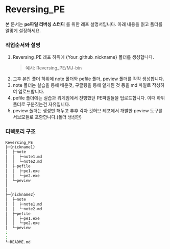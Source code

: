 # Reversing_PE
본 문서는 **pe파일 리버싱 스터디** 를 위한 레포 설명서입니다.
아래 내용을 읽고 폴더를 알맞게 설정하세요.



### 작업순서와 설명
1. Reversing_PE 레포 하위에 {Your_github_nickname} 폴더를 생성합니다.
   > 예시: Reversing_PE/MJ-bin
2. 그후 본인 폴더 하위에 note 폴더와 pefile 폴더, peview 폴더를 각각 생성합니다.
3. note 폴더는 실습을 통해 배운것, 구글링을 통해 알게된 것 등을 md 파일로 작성하여 업로드합니다.
4. pefile 폴더에는 실습과 워게임에서 진행했던 PE파일들을 업로드합니다. 이때 하위폴더로 구분짓는건 자유입니다.
5. peview 폴더는 생성만 해두고 추후 각자 깃허브 레포에서 개발한 peview 도구를 서브모듈로 포함합니다.(폴더 생성만)


### 디렉토리 구조
```sh
Reversing_PE
├─{nickname1}
│  ├─note
│  │  ├─note1.md
│  │  └─note2.md
│  ├─pefile
│  │  ├─pe1.exe
│  │  └─pe2.exe
│  └─peview
│
│
├─{nickname2}
│  ├─note
│  │  ├─note1.md
│  │  └─note2.md
│  ├─pefile
│  │  ├─pe1.exe
│  │  └─pe2.exe
│  └─peview
:
:
└─README.md
```

